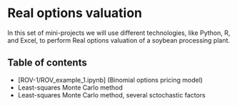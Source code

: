 # Real options valuation
In this set of mini-projects we will use different technologies, like Python, R, and Excel, to perform Real options valuation of a soybean processing plant.

## Table of contents
* [ROV-1/ROV_example_1.ipynb] (Binomial options pricing model)
* Least-squares Monte Carlo method
* Least-squares Monte Carlo method, several sctochastic factors
